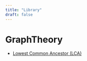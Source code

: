 ```yaml
---
title: "Library"
draft: false
---
```


# GraphTheory
- [Lowest Common Ancestor (LCA)](./graph_theory/lca/lca)
